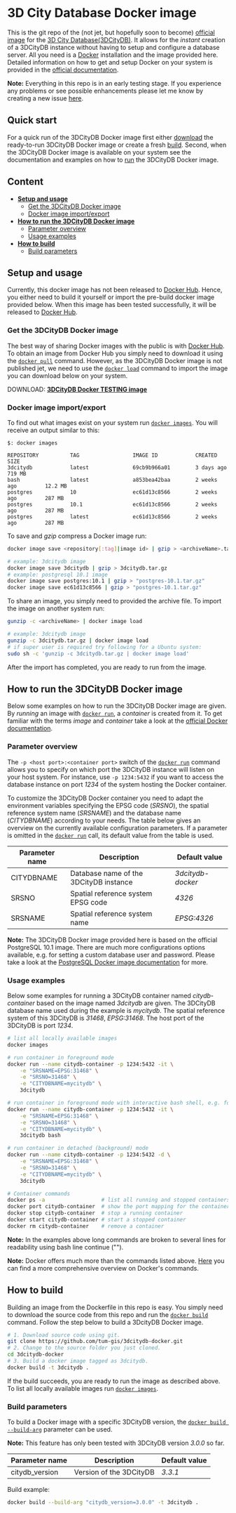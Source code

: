 # 3D City Database Docker image
This is the git repo of the (not jet, but hopefully soon to become) [official image](https://docs.docker.com/docker-hub/official_repos/) for the [3D City Database(3DCityDB)](https://github.com/3dcitydb/3dcitydb).
It allows for the *instant* creation of a 3DCityDB instance without having to setup and configure a database server.
All you need is a [Docker](https://www.docker.com/what-docker) installation and the image provided here.
Detailed information on how to get and setup Docker on your system is provided in the [official documentation](https://docs.docker.com/engine/installation/).

**Note:** Everything in this repo is in an early testing stage. 
If you experience any problems or see possible enhancements please let me know by creating a new issue [here](https://github.com/tum-gis/3dcitydb-docker/issues).

## Quick start
For a quick run of the 3DCityDB Docker image first either [download](#get-docker-image) the ready-to-run 3DCityDB Docker image or create a fresh [build](#how-to-build).
Second, when the 3DCityDB Docker image is available on your system see the documentation and examples on how to [run](#how-to-run-the-3dcitydb-docker-image) the 3DCityDB Docker image.
 
## Content
* **[Setup and usage](#setup-and-usage)**
  * [Get the 3DCityDB Docker image](#get-docker-image)
  * [Docker image import/export](#docker-import-export) 
* **[How to run the 3DCityDB Docker image](#how-to-run-the-3dcitydb-docker-image)**
  * [Parameter overview](#parameter-overview)
  * [Usage examples](#usage-examples)
* **[How to build](#how-to-build)**
  * [Build parameters](#build-parameters)
  
<a name="setup-and-usage"></a>
## Setup and usage
Currently, this docker image has not been released to [Docker Hub](https://hub.docker.com/).
Hence, you either need to build it yourself or import the pre-build docker image provided below.
When this image has been tested successfully, it will be released to [Docker Hub](https://hub.docker.com/).

<a name="get-docker-image"></a>
### Get the 3DCityDB Docker image
The best way of sharing Docker images with the public is with [Docker Hub](https://hub.docker.com/). 
To obtain an image from Docker Hub you simply need to download it using the [`docker pull`](https://docs.docker.com/engine/reference/commandline/pull/#usage) command.
However, as the 3DCityDB Docker image is not published jet, we need to use the 
[`docker load`](https://docs.docker.com/engine/reference/commandline/load/) command to import the image you can download below on your system.

DOWNLOAD: [**3DCityDB Docker TESTING image**](https://www.3dcitydb.org/3dcitydb/fileadmin/public/3dcitydb-docker/3dcitydb.tar.gz)

<a name="docker-import-export"></a>
### Docker image import/export
To find out what images exist on your system run [`docker images`](https://docs.docker.com/engine/reference/commandline/images/). 
You will receive an output similar to this:
```
$: docker images

REPOSITORY          TAG                 IMAGE ID            CREATED             SIZE
3dcitydb            latest              69cb9b966a01        3 days ago          719 MB
bash                latest              a853bea42baa        2 weeks ago         12.2 MB
postgres            10                  ec61d13c8566        2 weeks ago         287 MB
postgres            10.1                ec61d13c8566        2 weeks ago         287 MB
postgres            latest              ec61d13c8566        2 weeks ago         287 MB
```

To save and *gzip* compress a Docker image run:
```bash
docker image save <repository[:tag]|image id> | gzip > <archiveName>.tar.gz

# example: 3dcitydb image
docker image save 3dcitydb | gzip > 3dcitydb.tar.gz
# example: postgresql 10.1 image
docker image save postgres:10.1 | gzip > "postgres-10.1.tar.gz"
docker image save ec61d13c8566 | gzip > "postgres-10.1.tar.gz"
```
To share an image, you simply need to provided the archive file.
To import the image on another system run:
```bash
gunzip -c <archiveName> | docker image load

# example: 3dcitydb image
gunzip -c 3dcitydb.tar.gz | docker image load
# if super user is required try following for a Ubuntu system:
sudo sh -c 'gunzip -c 3dcitydb.tar.gz | docker image load'
```

After the import has completed, you are ready to run from the image.

<a name="how-to-run-the-3dcitydb-docker-image"></a>
## How to run the 3DCityDB Docker image
Below some examples on how to run the 3DCityDB Docker image are given. 
By *running* an image with [`docker run`](https://docs.docker.com/engine/reference/commandline/run/), a *container* is created from it. 
To get familiar with the terms *image* and *container* take a look at the [official Docker documentation](https://docs.docker.com/engine/userguide/storagedriver/imagesandcontainers/).

<a name="parameter-overview"></a>
### Parameter overview
The `-p <host port>:<container port>` switch of the [`docker run`](https://docs.docker.com/engine/reference/commandline/run/)
command allows you to specify on which port the 3DCityDB instance will listen on your host system.
For instance, use `-p 1234:5432` if you want to access the database instance on port *1234* of the system hosting the Docker container.

To customize the 3DCityDB Docker container you need to adapt the environment variables specifying the EPSG code (*SRSNO*), 
the spatial reference system name (*SRSNAME*) and the database name (*CITYDBNAME*) according to your needs.
The table below gives an overview on the currently available configuration parameters. 
If a parameter is omitted in the [`docker run`](https://docs.docker.com/engine/reference/commandline/run/) call, its default value from the table is used.

| Parameter name | Description                            | Default value     |
|----------------|----------------------------------------|-------------------|
| CITYDBNAME     | Database name of the 3DCityDB instance | *3dcitydb-docker* |
| SRSNO          | Spatial reference system EPSG code     | *4326*            |
| SRSNAME        | Spatial reference system name          | *EPSG:4326*       |

**Note:**
The 3DCityDB Docker image provided here is based on the official PostgreSQL 10.1 image. 
There are much more configurations options available, e.g. for setting a custom database user and password. 
Please take a look at the [PostgreSQL Docker image documentation](https://hub.docker.com/_/postgres/) for more.

<a name="usage-examples"></a>
### Usage examples
Below some examples for running a 3DCityDB container named *citydb-container* based on the image named *3dcitydb*  are given.
The 3DCityDB database name used during the example is *mycitydb*. 
The spatial reference system of this 3DCityDB is *31468*, *EPSG:31468*.
The host port of the 3DCityDB is port *1234*.

```bash
# list all locally available images
docker images

# run container in foreground mode
docker run --name citydb-container -p 1234:5432 -it \
    -e "SRSNAME=EPSG:31468" \
    -e "SRSNO=31468" \
    -e "CITYDBNAME=mycitydb" \
    3dcitydb

# run container in foreground mode with interactive bash shell, e.g. for making changes to the container
docker run --name citydb-container -p 1234:5432 -it \
    -e "SRSNAME=EPSG:31468" \
    -e "SRSNO=31468" \
    -e "CITYDBNAME=mycitydb" \
    3dcitydb bash

# run container in detached (background) mode
docker run --name citydb-container -p 1234:5432 -d \
    -e "SRSNAME=EPSG:31468" \
    -e "SRSNO=31468" \
    -e "CITYDBNAME=mycitydb" \
    3dcitydb

# Container commands
docker ps -a                  # list all running and stopped containers
docker port citydb-container  # show the port mapping for the container named citydb-container
docker stop citydb-container  # stop a running container
docker start citydb-container # start a stopped container
docker rm citydb-container    # remove a container
```
**Note:** In the examples above long commands are broken to several lines for readability using bash line continue ("\").
<a name="how-to-build"></a>

**Note:**  Docker offers much more than the commands listed above. 
[Here](https://github.com/wsargent/docker-cheat-sheet) you can find a more comprehensive overview on Docker's commands.
## How to build
Building an image from the Dockerfile in this repo is easy. 
You simply need to download the source code from this repo and run the 
[`docker build`](https://docs.docker.com/engine/reference/commandline/build/) command. 
Follow the step below to build a 3DcityDB Docker image.

```bash
# 1. Download source code using git. 
git clone https://github.com/tum-gis/3dcitydb-docker.git
# 2. Change to the source folder you just cloned.
cd 3dcitydb-docker
# 3. Build a docker image tagged as 3dcitydb.
docker build -t 3dcitydb .
```

If the build succeeds, you are ready to run the image as described above.
To list all locally available images run [`docker images`](https://docs.docker.com/engine/reference/commandline/images/). 

<a name="build-parameters"></a>
### Build parameters
To build a Docker image with a specific 3DCityDB version, 
the [`docker build --build-arg`](https://docs.docker.com/engine/reference/commandline/build/) parameter can be used.

**Note:** This feature has only been tested with 3DCityDB version *3.0.0* so far.

| Parameter name | Description                            | Default value     |
|----------------|----------------------------------------|-------------------|
| citydb_version | Version of the 3DCityDB                | *3.3.1*           |

Build example:
```bash
docker build --build-arg "citydb_version=3.0.0" -t 3dcitydb .
```
